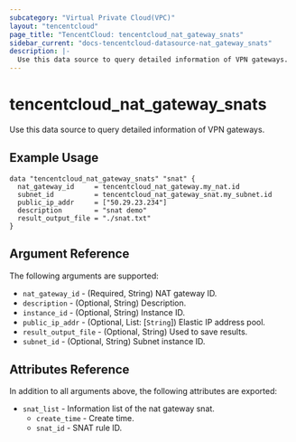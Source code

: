 ```yaml
---
subcategory: "Virtual Private Cloud(VPC)"
layout: "tencentcloud"
page_title: "TencentCloud: tencentcloud_nat_gateway_snats"
sidebar_current: "docs-tencentcloud-datasource-nat_gateway_snats"
description: |-
  Use this data source to query detailed information of VPN gateways.
---
```


# tencentcloud_nat_gateway_snats

Use this data source to query detailed information of VPN gateways.

## Example Usage

```hcl
data "tencentcloud_nat_gateway_snats" "snat" {
  nat_gateway_id     = tencentcloud_nat_gateway.my_nat.id
  subnet_id          = tencentcloud_nat_gateway_snat.my_subnet.id
  public_ip_addr     = ["50.29.23.234"]
  description        = "snat demo"
  result_output_file = "./snat.txt"
}
```

## Argument Reference

The following arguments are supported:

* `nat_gateway_id` - (Required, String) NAT gateway ID.
* `description` - (Optional, String) Description.
* `instance_id` - (Optional, String) Instance ID.
* `public_ip_addr` - (Optional, List: [`String`]) Elastic IP address pool.
* `result_output_file` - (Optional, String) Used to save results.
* `subnet_id` - (Optional, String) Subnet instance ID.

## Attributes Reference

In addition to all arguments above, the following attributes are exported:

* `snat_list` - Information list of the nat gateway snat.
  * `create_time` - Create time.
  * `snat_id` - SNAT rule ID.


